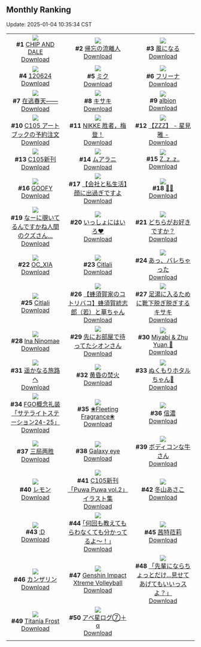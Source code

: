 ## Monthly Ranking
Update: 2025-01-04 10:35:34 CST

|      |      |      |
| :----: | :----: | :----: |
| ![](https://i.pixiv.re/c/240x480/img-master/img/2024/12/06/00/00/52/124929117_p0_master1200.jpg)<br>**#1** [CHIP AND DALE](https://www.pixiv.net/artworks/124929117)<br>[Download](https://i.pixiv.re/img-original/img/2024/12/06/00/00/52/124929117_p0.png) | ![](https://i.pixiv.re/c/240x480/img-master/img/2024/12/06/18/00/10/124945100_p0_master1200.jpg)<br>**#2** [帰忘の流離人](https://www.pixiv.net/artworks/124945100)<br>[Download](https://i.pixiv.re/img-original/img/2024/12/06/18/00/10/124945100_p0.jpg) | ![](https://i.pixiv.re/c/240x480/img-master/img/2024/12/06/20/17/59/124949134_p0_master1200.jpg)<br>**#3** [風になる](https://www.pixiv.net/artworks/124949134)<br>[Download](https://i.pixiv.re/img-original/img/2024/12/06/20/17/59/124949134_p0.jpg) |
| ![](https://i.pixiv.re/c/240x480/img-master/img/2024/12/06/00/38/12/124930489_p0_master1200.jpg)<br>**#4** [120624](https://www.pixiv.net/artworks/124930489)<br>[Download](https://i.pixiv.re/img-original/img/2024/12/06/00/38/12/124930489_p0.jpg) | ![](https://i.pixiv.re/c/240x480/img-master/img/2024/12/06/00/00/14/124928956_p0_master1200.jpg)<br>**#5** [ミク](https://www.pixiv.net/artworks/124928956)<br>[Download](https://i.pixiv.re/img-original/img/2024/12/06/00/00/14/124928956_p0.jpg) | ![](https://i.pixiv.re/c/240x480/img-master/img/2024/12/06/00/00/13/124928953_p0_master1200.jpg)<br>**#6** [フリーナ](https://www.pixiv.net/artworks/124928953)<br>[Download](https://i.pixiv.re/img-original/img/2024/12/06/00/00/13/124928953_p0.jpg) |
| ![](https://i.pixiv.re/c/240x480/img-master/img/2024/12/06/00/00/14/124928964_p0_master1200.jpg)<br>**#7** [在逃春天——](https://www.pixiv.net/artworks/124928964)<br>[Download](https://i.pixiv.re/img-original/img/2024/12/06/00/00/14/124928964_p0.png) | ![](https://i.pixiv.re/c/240x480/img-master/img/2024/12/06/19/30/07/124947697_p0_master1200.jpg)<br>**#8** [キサキ](https://www.pixiv.net/artworks/124947697)<br>[Download](https://i.pixiv.re/img-original/img/2024/12/06/19/30/07/124947697_p0.jpg) | ![](https://i.pixiv.re/c/240x480/img-master/img/2024/12/06/15/29/35/124942246_p0_master1200.jpg)<br>**#9** [albion](https://www.pixiv.net/artworks/124942246)<br>[Download](https://i.pixiv.re/img-original/img/2024/12/06/15/29/35/124942246_p0.jpg) |
| ![](https://i.pixiv.re/c/240x480/img-master/img/2024/12/06/21/08/07/124950778_p0_master1200.jpg)<br>**#10** [C105 アートブックの予約注文](https://www.pixiv.net/artworks/124950778)<br>[Download](https://i.pixiv.re/img-original/img/2024/12/06/21/08/07/124950778_p0.jpg) | ![](https://i.pixiv.re/c/240x480/img-master/img/2024/12/07/14/41/13/124971498_p0_master1200.jpg)<br>**#11** [NIKKE 胜者，梅登！](https://www.pixiv.net/artworks/124971498)<br>[Download](https://i.pixiv.re/img-original/img/2024/12/07/14/41/13/124971498_p0.jpg) | ![](https://i.pixiv.re/c/240x480/img-master/img/2024/12/07/11/05/41/124967321_p0_master1200.jpg)<br>**#12** [【ZZZ】 - 星見雅 -](https://www.pixiv.net/artworks/124967321)<br>[Download](https://i.pixiv.re/img-original/img/2024/12/07/11/05/41/124967321_p0.png) |
| ![](https://i.pixiv.re/c/240x480/img-master/img/2024/12/06/17/25/04/124944312_p0_master1200.jpg)<br>**#13** [C105新刊](https://www.pixiv.net/artworks/124944312)<br>[Download](https://i.pixiv.re/img-original/img/2024/12/06/17/25/04/124944312_p0.jpg) | ![](https://i.pixiv.re/c/240x480/img-master/img/2024/12/06/04/10/37/124933823_p0_master1200.jpg)<br>**#14** [ムアラニ](https://www.pixiv.net/artworks/124933823)<br>[Download](https://i.pixiv.re/img-original/img/2024/12/06/04/10/37/124933823_p0.jpg) | ![](https://i.pixiv.re/c/240x480/img-master/img/2024/12/06/00/00/12/124928940_p0_master1200.jpg)<br>**#15** [Z..z..z..](https://www.pixiv.net/artworks/124928940)<br>[Download](https://i.pixiv.re/img-original/img/2024/12/06/00/00/12/124928940_p0.jpg) |
| ![](https://i.pixiv.re/c/240x480/img-master/img/2024/12/04/00/00/48/124874883_p0_master1200.jpg)<br>**#16** [GOOFY](https://www.pixiv.net/artworks/124874883)<br>[Download](https://i.pixiv.re/img-original/img/2024/12/04/00/00/48/124874883_p0.png) | ![](https://i.pixiv.re/c/240x480/img-master/img/2024/12/06/12/00/11/124939167_p0_master1200.jpg)<br>**#17** [【会社と私生活】顔に出過ぎですよ](https://www.pixiv.net/artworks/124939167)<br>[Download](https://i.pixiv.re/img-original/img/2024/12/06/12/00/11/124939167_p0.jpg) | ![](https://i.pixiv.re/c/240x480/img-master/img/2024/12/07/23/08/20/124986173_p0_master1200.jpg)<br>**#18** [🍓👅](https://www.pixiv.net/artworks/124986173)<br>[Download](https://i.pixiv.re/img-original/img/2024/12/07/23/08/20/124986173_p0.jpg) |
| ![](https://i.pixiv.re/c/240x480/img-master/img/2024/12/06/18/00/24/124945161_p0_master1200.jpg)<br>**#19** [なーに覗いてるんですかね人間のクズさん…](https://www.pixiv.net/artworks/124945161)<br>[Download](https://i.pixiv.re/img-original/img/2024/12/06/18/00/24/124945161_p0.jpg) | ![](https://i.pixiv.re/c/240x480/img-master/img/2024/12/07/23/07/02/124986138_p0_master1200.jpg)<br>**#20** [いっしょにはいろ♥](https://www.pixiv.net/artworks/124986138)<br>[Download](https://i.pixiv.re/img-original/img/2024/12/07/23/07/02/124986138_p0.jpg) | ![](https://i.pixiv.re/c/240x480/img-master/img/2024/12/07/19/17/25/124978448_p0_master1200.jpg)<br>**#21** [どちらがお好きですか？](https://www.pixiv.net/artworks/124978448)<br>[Download](https://i.pixiv.re/img-original/img/2024/12/07/19/17/25/124978448_p0.jpg) |
| ![](https://i.pixiv.re/c/240x480/img-master/img/2024/12/06/16/12/03/124942938_p0_master1200.jpg)<br>**#22** [OC_XIA](https://www.pixiv.net/artworks/124942938)<br>[Download](https://i.pixiv.re/img-original/img/2024/12/06/16/12/03/124942938_p0.jpg) | ![](https://i.pixiv.re/c/240x480/img-master/img/2024/12/14/18/42/55/124977646_p0_master1200.jpg)<br>**#23** [Citlali](https://www.pixiv.net/artworks/124977646)<br>[Download](https://i.pixiv.re/img-original/img/2024/12/14/18/42/55/124977646_p0.png) | ![](https://i.pixiv.re/c/240x480/img-master/img/2024/12/04/00/00/23/124874787_p0_master1200.jpg)<br>**#24** [あっ、バレちゃった](https://www.pixiv.net/artworks/124874787)<br>[Download](https://i.pixiv.re/img-original/img/2024/12/04/00/00/23/124874787_p0.jpg) |
| ![](https://i.pixiv.re/c/240x480/img-master/img/2024/12/08/01/44/06/124990912_p0_master1200.jpg)<br>**#25** [Citlali](https://www.pixiv.net/artworks/124990912)<br>[Download](https://i.pixiv.re/img-original/img/2024/12/08/01/44/06/124990912_p0.png) | ![](https://i.pixiv.re/c/240x480/img-master/img/2024/12/04/17/38/05/124890387_p0_master1200.jpg)<br>**#26** [【蜂須賀家のコトリバコ】蜂須賀統志郎（若）と華ちゃん](https://www.pixiv.net/artworks/124890387)<br>[Download](https://i.pixiv.re/img-original/img/2024/12/04/17/38/05/124890387_p0.jpg) | ![](https://i.pixiv.re/c/240x480/img-master/img/2024/12/08/08/00/04/124996174_p0_master1200.jpg)<br>**#27** [足湯に入るために靴下脱ぎ脱ぎするキサキ](https://www.pixiv.net/artworks/124996174)<br>[Download](https://i.pixiv.re/img-original/img/2024/12/08/08/00/04/124996174_p0.jpg) |
| ![](https://i.pixiv.re/c/240x480/img-master/img/2024/12/06/06/37/38/124935149_p0_master1200.jpg)<br>**#28** [Ina Ninomae](https://www.pixiv.net/artworks/124935149)<br>[Download](https://i.pixiv.re/img-original/img/2024/12/06/06/37/38/124935149_p0.png) | ![](https://i.pixiv.re/c/240x480/img-master/img/2024/12/08/00/11/08/124988748_p0_master1200.jpg)<br>**#29** [先にお部屋で待ってたシオンさん](https://www.pixiv.net/artworks/124988748)<br>[Download](https://i.pixiv.re/img-original/img/2024/12/08/00/11/08/124988748_p0.png) | ![](https://i.pixiv.re/c/240x480/img-master/img/2024/12/07/04/40/15/124962212_p0_master1200.jpg)<br>**#30** [Miyabi & Zhu Yuan 📸](https://www.pixiv.net/artworks/124962212)<br>[Download](https://i.pixiv.re/img-original/img/2024/12/07/04/40/15/124962212_p0.png) |
| ![](https://i.pixiv.re/c/240x480/img-master/img/2024/12/06/00/00/25/124929021_p0_master1200.jpg)<br>**#31** [遥かなる旅路へ](https://www.pixiv.net/artworks/124929021)<br>[Download](https://i.pixiv.re/img-original/img/2024/12/06/00/00/25/124929021_p0.jpg) | ![](https://i.pixiv.re/c/240x480/img-master/img/2024/12/06/00/07/09/124929545_p0_master1200.jpg)<br>**#32** [黄昏の焚火](https://www.pixiv.net/artworks/124929545)<br>[Download](https://i.pixiv.re/img-original/img/2024/12/06/00/07/09/124929545_p0.png) | ![](https://i.pixiv.re/c/240x480/img-master/img/2024/12/07/20/20/22/124980369_p0_master1200.jpg)<br>**#33** [ぬくもりホタルちゃん🧣](https://www.pixiv.net/artworks/124980369)<br>[Download](https://i.pixiv.re/img-original/img/2024/12/07/20/20/22/124980369_p0.png) |
| ![](https://i.pixiv.re/c/240x480/img-master/img/2024/12/06/12/33/16/124939757_p0_master1200.jpg)<br>**#34** [FGO概念礼装「サテライトステーション24-25」](https://www.pixiv.net/artworks/124939757)<br>[Download](https://i.pixiv.re/img-original/img/2024/12/06/12/33/16/124939757_p0.png) | ![](https://i.pixiv.re/c/240x480/img-master/img/2024/12/08/08/00/06/124996182_p0_master1200.jpg)<br>**#35** [❀Fleeting Fragrance❀](https://www.pixiv.net/artworks/124996182)<br>[Download](https://i.pixiv.re/img-original/img/2024/12/08/08/00/06/124996182_p0.jpg) | ![](https://i.pixiv.re/c/240x480/img-master/img/2024/12/05/19/21/20/124920364_p0_master1200.jpg)<br>**#36** [信濃](https://www.pixiv.net/artworks/124920364)<br>[Download](https://i.pixiv.re/img-original/img/2024/12/05/19/21/20/124920364_p0.jpg) |
| ![](https://i.pixiv.re/c/240x480/img-master/img/2024/12/05/18/49/46/124919498_p0_master1200.jpg)<br>**#37** [三局两胜](https://www.pixiv.net/artworks/124919498)<br>[Download](https://i.pixiv.re/img-original/img/2024/12/05/18/49/46/124919498_p0.jpg) | ![](https://i.pixiv.re/c/240x480/img-master/img/2024/12/04/17/24/46/124890065_p0_master1200.jpg)<br>**#38** [Galaxy eye](https://www.pixiv.net/artworks/124890065)<br>[Download](https://i.pixiv.re/img-original/img/2024/12/04/17/24/46/124890065_p0.jpg) | ![](https://i.pixiv.re/c/240x480/img-master/img/2024/12/04/20/15/32/124894532_p0_master1200.jpg)<br>**#39** [ボディコンな牛さん](https://www.pixiv.net/artworks/124894532)<br>[Download](https://i.pixiv.re/img-original/img/2024/12/04/20/15/32/124894532_p0.jpg) |
| ![](https://i.pixiv.re/c/240x480/img-master/img/2024/12/07/00/06/37/124956717_p0_master1200.jpg)<br>**#40** [レモン](https://www.pixiv.net/artworks/124956717)<br>[Download](https://i.pixiv.re/img-original/img/2024/12/07/00/06/37/124956717_p0.png) | ![](https://i.pixiv.re/c/240x480/img-master/img/2024/12/07/00/34/34/124958034_p0_master1200.jpg)<br>**#41** [C105新刊「Puwa Puwa vol.2」イラスト集](https://www.pixiv.net/artworks/124958034)<br>[Download](https://i.pixiv.re/img-original/img/2024/12/07/00/34/34/124958034_p0.jpg) | ![](https://i.pixiv.re/c/240x480/img-master/img/2024/12/05/17/00/03/124916891_p0_master1200.jpg)<br>**#42** [冬山あさこ](https://www.pixiv.net/artworks/124916891)<br>[Download](https://i.pixiv.re/img-original/img/2024/12/05/17/00/03/124916891_p0.png) |
| ![](https://i.pixiv.re/c/240x480/img-master/img/2024/12/06/12/58/31/124940117_p0_master1200.jpg)<br>**#43** [:D](https://www.pixiv.net/artworks/124940117)<br>[Download](https://i.pixiv.re/img-original/img/2024/12/06/12/58/31/124940117_p0.jpg) | ![](https://i.pixiv.re/c/240x480/img-master/img/2024/12/06/20/41/42/124949868_p0_master1200.jpg)<br>**#44** [｢何回も教えてもらわなくても分かってるよ～！｣](https://www.pixiv.net/artworks/124949868)<br>[Download](https://i.pixiv.re/img-original/img/2024/12/06/20/41/42/124949868_p0.jpg) | ![](https://i.pixiv.re/c/240x480/img-master/img/2024/12/05/15/42/25/124915656_p0_master1200.jpg)<br>**#45** [茜特菈莉](https://www.pixiv.net/artworks/124915656)<br>[Download](https://i.pixiv.re/img-original/img/2024/12/05/15/42/25/124915656_p0.jpg) |
| ![](https://i.pixiv.re/c/240x480/img-master/img/2024/12/04/00/00/22/124874778_p0_master1200.jpg)<br>**#46** [カンザリン](https://www.pixiv.net/artworks/124874778)<br>[Download](https://i.pixiv.re/img-original/img/2024/12/04/00/00/22/124874778_p0.png) | ![](https://i.pixiv.re/c/240x480/img-master/img/2024/12/08/00/46/02/124989913_p0_master1200.jpg)<br>**#47** [Genshin Impact Xtreme Volleyball](https://www.pixiv.net/artworks/124989913)<br>[Download](https://i.pixiv.re/img-original/img/2024/12/08/00/46/02/124989913_p0.png) | ![](https://i.pixiv.re/c/240x480/img-master/img/2024/12/04/18/05/58/124891165_p0_master1200.jpg)<br>**#48** [「先輩にならちょっとだけ...見せてあげてもいいっスよ？」](https://www.pixiv.net/artworks/124891165)<br>[Download](https://i.pixiv.re/img-original/img/2024/12/04/18/05/58/124891165_p0.jpg) |
| ![](https://i.pixiv.re/c/240x480/img-master/img/2024/12/05/00/41/06/124903447_p0_master1200.jpg)<br>**#49** [Titania Frost](https://www.pixiv.net/artworks/124903447)<br>[Download](https://i.pixiv.re/img-original/img/2024/12/05/00/41/06/124903447_p0.jpg) | ![](https://i.pixiv.re/c/240x480/img-master/img/2024/12/06/12/08/45/124920084_p0_master1200.jpg)<br>**#50** [アベ星ログ⑦＋α](https://www.pixiv.net/artworks/124920084)<br>[Download](https://i.pixiv.re/img-original/img/2024/12/06/12/08/45/124920084_p0.jpg) |
|      |
